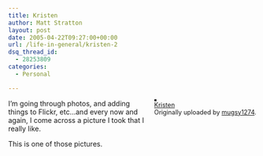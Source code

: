 ```yaml
---
title: Kristen
author: Matt Stratton
layout: post
date: 2005-04-22T09:27:00+00:00
url: /life-in-general/kristen-2
dsq_thread_id:
  - 28253809
categories:
  - Personal

---
```

<div style="float:right;margin-left:10px;margin-bottom:10px;">
  <a href="https://www.flickr.com/photos/mugsy/10380671/" title="photo sharing"><img src="https://photos7.flickr.com/10380671_4a450403c0_m.jpg" alt="" style="border:solid 2px #000000;" /></a> <br /> <span style="font-size:.9em;margin-top:0;"> <a href="https://www.flickr.com/photos/mugsy/10380671/">Kristen</a> <br /> Originally uploaded by <a href="https://www.flickr.com/people/mugsy/">mugsy1274</a>. </span>
</div>

I&#8217;m going through photos, and adding things to Flickr, etc&#8230;and every now and again, I come across a picture I took that I really like.

This is one of those pictures.